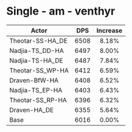 # Single - am - venthyr
| Actor | DPS | Increase |
|---|:---:|:---:|
|Theotar-SS-HA_DE|6508|8.18%|
|Nadjia-TS_DD-HA|6497|8.00%|
|Nadjia-TS-HA_DE|6487|7.84%|
|Theotar-SS_WP-HA|6412|6.59%|
|Draven-BfW-HA|6408|6.52%|
|Nadjia-TS_EP-HA|6403|6.43%|
|Theotar-SS_RP-HA|6396|6.32%|
|Draven-HA_DE|6355|5.64%|
|Base|6016|0.00%|
